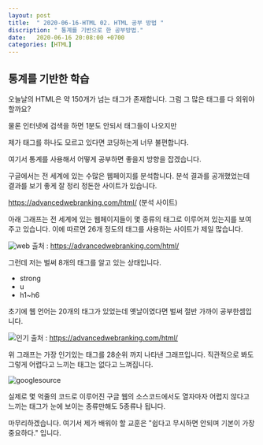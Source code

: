 ```yaml
---
layout: post
title:  " 2020-06-16-HTML 02. HTML 공부 방법 "
discription: " 통계를 기반으로 한 공부방법."
date:   2020-06-16 20:08:00 +0700
categories: [HTML]
---
```


## 통계를 기반한 학습

오늘날의 HTML은 약 150개가 넘는 태그가 존재합니다.
그럼 그 많은 태그를 다 외워야 할까요?


물론 인터넷에 검색을 하면 1분도 안되서 태그들이 나오지만 

제가 태그를 하나도 모르고 있다면
코딩하는게 너무 불편합니다.

여기서 통계를 사용해서 어떻게 공부하면 좋을지 방향을 잡겠습니다.

구글에서는
전 세계에 있는 수많은 웹페이지를 분석합니다.
분석 결과를 공개했었는데
결과를 보기 좋게 잘 정리 정돈한 사이트가 있습니다.

https://advancedwebranking.com/html/ (분석 사이트)

아래 그래프는
전 세계에 있는 웹페이지들이
몇 종류의 태그로 이루어져 있는지를 보여주고 있습니다.
이에 따르면
26개 정도의 태그를 사용하는
사이트가 제일 많습니다.

![web](https://i.imgur.com/3NEE643.png) 
출처 : https://advancedwebranking.com/html/

그런데 저는 벌써 8개의 태그를 알고 있는 상태입니다.

* strong
* u
* h1~h6

초기에 웹 언어는 20개의 태그가 있었는데 
옛날이였다면 벌써 절반 가까이 공부한셈입니다.

![인기](https://i.imgur.com/LlpbS6I.png)
출처 : https://advancedwebranking.com/html/

위 그래프는 가장 인기있는 태그를 28순위 까지 나타낸 그래프입니다.
직관적으로 봐도 그렇게 어렵다고 느끼는 태그는 없다고 느껴집니다.

![googlesource](https://i.imgur.com/mtyts7R.jpg)

실제로 몇 억줄의 코드로 이루어진 구글 웹의 소스코드에서도 
열자마자 어렵지 않다고 느끼는 태그가 눈에 보이는 종류만해도 5종류나 됩니다.

마무리하겠습니다.
여기서 제가 배워야 할 교훈은  "쉽다고 무시하면 안되며 기본이 가장 중요하다." 입니다.


